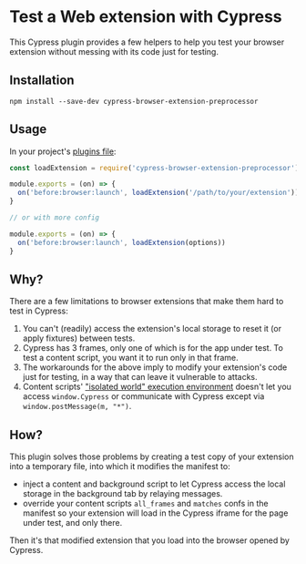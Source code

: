 # Test a Web extension with Cypress

This Cypress plugin provides a few helpers to help you test your browser extension without messing with its code just for testing.

## Installation

```
npm install --save-dev cypress-browser-extension-preprocessor
```

## Usage

In your project's [plugins file](https://on.cypress.io/guides/guides/plugins.html):

```javascript
const loadExtension = require('cypress-browser-extension-preprocessor')

module.exports = (on) => {
  on('before:browser:launch', loadExtension('/path/to/your/extension'))
}

// or with more config

module.exports = (on) => {
  on('before:browser:launch', loadExtension(options))
}
```

## Why?

There are a few limitations to browser extensions that make them hard to test in Cypress:

1. You can't (readily) access the extension's local storage to reset it (or apply fixtures) between tests.
2. Cypress has 3 frames, only one of which is for the app under test. To test a content script, you want it to run only in that frame.
3. The workarounds for the above imply to modify your extension's code just for testing, in a way that can leave it vulnerable to attacks.
4. Content scripts' ["isolated world" execution environment](https://developer.chrome.com/extensions/content_scripts#execution-environment) doesn't let you access `window.Cypress` or communicate with Cypress except via `window.postMessage(m, "*")`.

## How?

This plugin solves those problems by creating a test copy of your extension into a temporary file, into which it modifies the manifest to:

- inject a content and background script to let Cypress access the local storage in the background tab by relaying messages.
- override your content scripts `all_frames` and `matches` confs in the manifest so your extension will load in the Cypress iframe for the page under test, and only there.

Then it's that modified extension that you load into the browser opened by Cypress.
